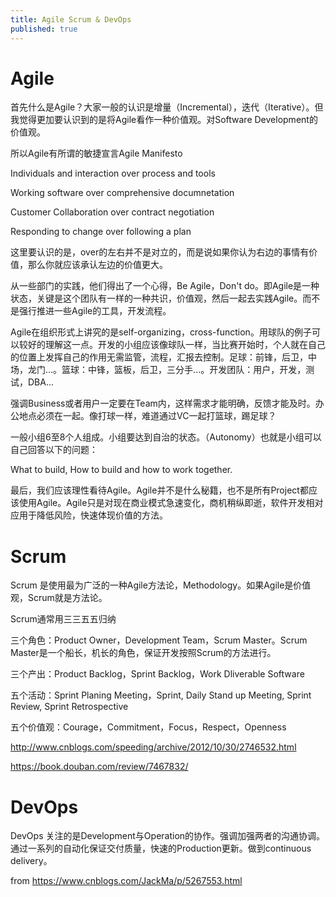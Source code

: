 ```yaml
---
title: Agile Scrum & DevOps
published: true
---
```


# Agile

首先什么是Agile？大家一般的认识是增量（Incremental），迭代（Iterative）。但我觉得更加要认识到的是将Agile看作一种价值观。对Software Development的价值观。

所以Agile有所谓的敏捷宣言Agile Manifesto

Individuals and interaction over process and tools

Working software over comprehensive documnetation

Customer Collaboration over contract negotiation

Responding to change over following a plan

这里要认识的是，over的左右并不是对立的，而是说如果你认为右边的事情有价值，那么你就应该承认左边的价值更大。

 

从一些部门的实践，他们得出了一个心得，Be Agile，Don't do。即Agile是一种状态，关键是这个团队有一样的一种共识，价值观，然后一起去实践Agile。而不是强行推进一些Agile的工具，开发流程。

 

Agile在组织形式上讲究的是self-organizing，cross-function。用球队的例子可以较好的理解这一点。开发的小组应该像球队一样，当比赛开始时，个人就在自己的位置上发挥自己的作用无需监管，流程，汇报去控制。足球：前锋，后卫，中场，龙门...。篮球：中锋，篮板，后卫，三分手...。开发团队：用户，开发，测试，DBA...

强调Business或者用户一定要在Team内，这样需求才能明确，反馈才能及时。办公地点必须在一起。像打球一样，难道通过VC一起打篮球，踢足球？

一般小组6至8个人组成。小组要达到自治的状态。（Autonomy）也就是小组可以自己回答以下的问题：

What to build, How to build and how to work together.

 

最后，我们应该理性看待Agile。Agile并不是什么秘籍，也不是所有Project都应该使用Agile。Agile只是对现在商业模式急速变化，商机稍纵即逝，软件开发相对应用于降低风险，快速体现价值的方法。

 



 

# Scrum


Scrum 是使用最为广泛的一种Agile方法论，Methodology。如果Agile是价值观，Scrum就是方法论。

Scrum通常用三三五五归纳

三个角色：Product Owner，Development Team，Scrum Master。Scrum Master是一个船长，机长的角色，保证开发按照Scrum的方法进行。

三个产出：Product Backlog，Sprint Backlog，Work Dliverable Software

五个活动：Sprint Planing Meeting，Sprint, Daily Stand up Meeting, Sprint Review, Sprint Retrospective

五个价值观：Courage，Commitment，Focus，Respect，Openness

http://www.cnblogs.com/speeding/archive/2012/10/30/2746532.html

https://book.douban.com/review/7467832/

 



 

# DevOps

DevOps 关注的是Development与Operation的协作。强调加强两者的沟通协调。通过一系列的自动化保证交付质量，快速的Production更新。做到continuous delivery。


from https://www.cnblogs.com/JackMa/p/5267553.html
